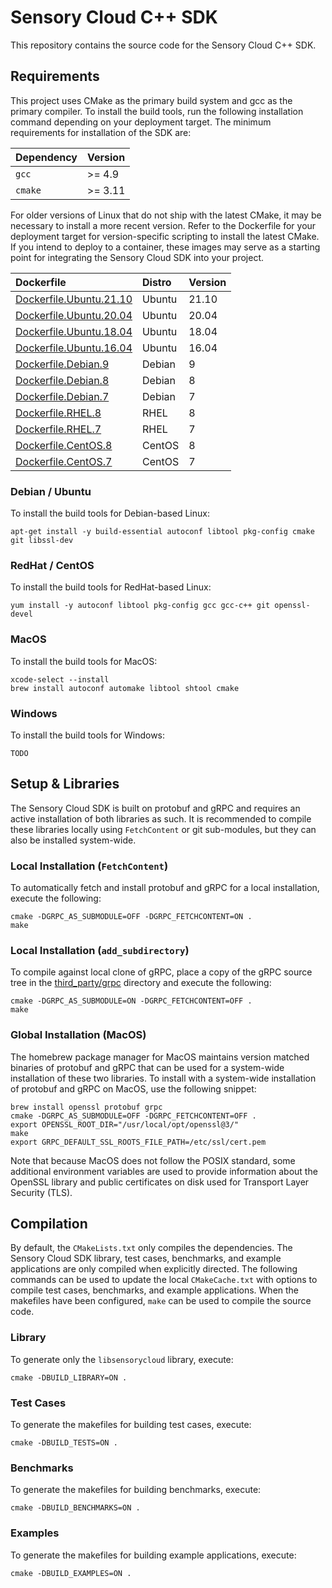 # Sensory Cloud C++ SDK

This repository contains the source code for the Sensory Cloud C++ SDK.

<!--
# Install libsecret-1 and setup the Keychain for the container
# RUN apt-get install -y libsecret-1-dev
# RUN export $(dbus-launch)
# RUN eval "$(printf '\n' | gnome-keyring-daemon --unlock)"
# RUN eval "$(printf '\n' | /usr/bin/gnome-keyring-daemon --start)"
-->

<!--
```shell
apt-get install -y libsecret-1-dev
export $(dbus-launch)
eval "$(printf '\n' | gnome-keyring-daemon --unlock)"
eval "$(printf '\n' | /usr/bin/gnome-keyring-daemon --start)"
```
-->

## Requirements

This project uses CMake as the primary build system and gcc as the primary
compiler. To install the build tools, run the following installation command
depending on your deployment target. The minimum requirements for installation
of the SDK are:

| Dependency | Version   |
|:-----------|:----------|
| `gcc`      | >= 4.9    |
| `cmake`    | >= 3.11   |

For older versions of Linux that do not ship with the latest CMake, it may be
necessary to install a more recent version. Refer to the Dockerfile for your
deployment target for version-specific scripting to install the latest CMake.
If you intend to deploy to a container, these images may serve as a starting
point for integrating the Sensory Cloud SDK into your project.

| Dockerfile                                         | Distro    | Version    |
|:---------------------------------------------------|:----------|:-----------|
| [Dockerfile.Ubuntu.21.10](Dockerfile.Ubuntu.21.10) | Ubuntu    | 21.10      |
| [Dockerfile.Ubuntu.20.04](Dockerfile.Ubuntu.20.04) | Ubuntu    | 20.04      |
| [Dockerfile.Ubuntu.18.04](Dockerfile.Ubuntu.18.04) | Ubuntu    | 18.04      |
| [Dockerfile.Ubuntu.16.04](Dockerfile.Ubuntu.16.04) | Ubuntu    | 16.04      |
| [Dockerfile.Debian.9](Dockerfile.Debian.9)         | Debian    | 9          |
| [Dockerfile.Debian.8](Dockerfile.Debian.8)         | Debian    | 8          |
| [Dockerfile.Debian.7](Dockerfile.Debian.7)         | Debian    | 7          |
| [Dockerfile.RHEL.8](Dockerfile.RHEL.8)             | RHEL      | 8          |
| [Dockerfile.RHEL.7](Dockerfile.RHEL.7)             | RHEL      | 7          |
| [Dockerfile.CentOS.8](Dockerfile.CentOS.8)         | CentOS    | 8          |
| [Dockerfile.CentOS.7](Dockerfile.CentOS.7)         | CentOS    | 7          |

### Debian / Ubuntu

To install the build tools for Debian-based Linux:

```shell
apt-get install -y build-essential autoconf libtool pkg-config cmake git libssl-dev
```

### RedHat / CentOS

To install the build tools for RedHat-based Linux:

```shell
yum install -y autoconf libtool pkg-config gcc gcc-c++ git openssl-devel
```

### MacOS

To install the build tools for MacOS:

```shell
xcode-select --install
brew install autoconf automake libtool shtool cmake
```

### Windows

To install the build tools for Windows:

```shell
TODO
```

## Setup & Libraries

The Sensory Cloud SDK is built on protobuf and gRPC and requires an active
installation of both libraries as such. It is recommended to compile these
libraries locally using `FetchContent` or git sub-modules, but they can also be
installed system-wide.

### Local Installation (`FetchContent`)

<!-- sudo apt-get install openssl libgrpc++-dev -->

To automatically fetch and install protobuf and gRPC for a local installation,
execute the following:

```shell
cmake -DGRPC_AS_SUBMODULE=OFF -DGRPC_FETCHCONTENT=ON .
make
```

### Local Installation (`add_subdirectory`)

To compile against local clone of gRPC, place a copy of the gRPC source tree in
the [third_party/grpc](third_party/grpc) directory and execute the following:

```shell
cmake -DGRPC_AS_SUBMODULE=ON -DGRPC_FETCHCONTENT=OFF .
make
```

### Global Installation (MacOS)

The homebrew package manager for MacOS maintains version matched binaries of
protobuf and gRPC that can be used for a system-wide installation of these two
libraries. To install with a system-wide installation of protobuf and gRPC on
MacOS, use the following snippet:

```shell
brew install openssl protobuf grpc
cmake -DGRPC_AS_SUBMODULE=OFF -DGRPC_FETCHCONTENT=OFF .
export OPENSSL_ROOT_DIR="/usr/local/opt/openssl@3/"
make
export GRPC_DEFAULT_SSL_ROOTS_FILE_PATH=/etc/ssl/cert.pem
```

Note that because MacOS does not follow the POSIX standard, some additional
environment variables are used to provide information about the OpenSSL library
and public certificates on disk used for Transport Layer Security (TLS).

## Compilation

By default, the `CMakeLists.txt` only compiles the dependencies. The
Sensory Cloud SDK library, test cases, benchmarks, and example applications
are only compiled when explicitly directed. The following commands can be used
to update the local `CMakeCache.txt` with options to compile test cases,
benchmarks, and example applications. When the makefiles have been configured,
`make` can be used to compile the source code.

### Library

To generate only the `libsensorycloud` library, execute:

```shell
cmake -DBUILD_LIBRARY=ON .
```

### Test Cases

To generate the makefiles for building test cases, execute:

```shell
cmake -DBUILD_TESTS=ON .
```

### Benchmarks

To generate the makefiles for building benchmarks, execute:

```shell
cmake -DBUILD_BENCHMARKS=ON .
```

### Examples

To generate the makefiles for building example applications, execute:

```shell
cmake -DBUILD_EXAMPLES=ON .
```

<!-- ### Testing

To compile and run the unit tests, execute:

```shell
./cs.sh test
``` -->

<!-- ### Benchmarking

To compile and run the benchmarks, execute:

```shell
./cs.sh benchmark
``` -->
